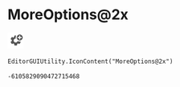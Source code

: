 # MoreOptions@2x
![](/img/MoreOptions@2x.png)

``` CSharp
EditorGUIUtility.IconContent("MoreOptions@2x")
```
```
-6105829090472715468
```

